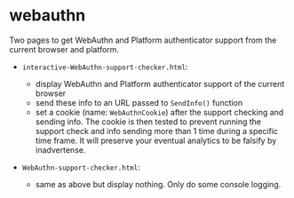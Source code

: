 # webauthn

Two pages to get WebAuthn and Platform authenticator support from the current browser and platform.
- `interactive-WebAuthn-support-checker.html`: 
  - display WebAuthn and Platform authenticator support of the current browser
  - send these info to an URL passed to `SendInfo()` function
  - set a cookie (name: `WebAuthnCookie`) after the support checking and sending info. The cookie is then tested to prevent running the support check and info sending more than 1 time during a specific time frame. It will preserve your eventual analytics to be falsify by inadvertense.

- `WebAuthn-support-checker.html`: 
  - same as above but display nothing. Only do some console logging.
  
